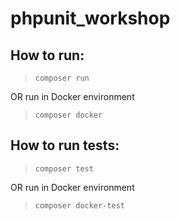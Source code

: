 # phpunit_workshop

## How to run:
  >`composer run`
  
   OR run in Docker environment
  >`composer docker` 

## How to run tests:
  >`composer test` 

   OR run in Docker environment
  >`composer docker-test`